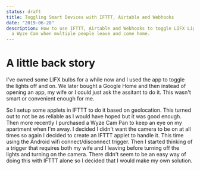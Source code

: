 ```yaml
---
status: draft
title: Toggling Smart Devices with IFTTT, Airtable and Webhooks
date: "2019-06-28"
description: How to use IFTTT, Airtable and Webhooks to toggle LIFX Lights and
  a Wyze Cam when multiple people leave and come home.
---
```


# A little back story

I've owned some LIFX bulbs for a while now and I used the app to toggle the
lights off and on. We later bought a Google Home and then instead of opening
an app, my wife or I could just ask the assitant to do it. This wasn't smart
or convenient enough for me.

So I setup some applets in IFTTT to do it
based on geolocation. This turned out to not be as reliable as I would have
hoped but it was good enough. Then more recently I purchased a Wyze Cam Pan to
keep an eye on my apartment when I'm away. I decided I didn't want the camera
to be on at all times so again I decided to create an IFTTT applet to handle it.
This time using the Android wifi connect/disconnect trigger. Then I started
thinking of a trigger that requires both my wife and I leaving before turning
off the lights and turning on the camera. There didn't seem to be an easy way of
doing this with IFTTT alone so I decided that I would make my own solution.

